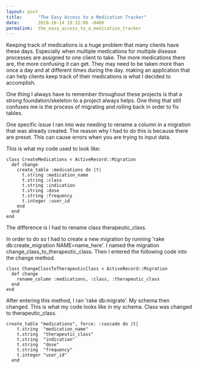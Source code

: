 ```yaml
---
layout: post
title:      "The Easy Access to a Medication Tracker"
date:       2019-10-14 19:32:00 -0400
permalink:  the_easy_access_to_a_medication_tracker
---
```



Keeping track of medications is a huge problem that many clients have these days. Especially when multiple medications for multiple disease processes are assigned to one client to take.  The more medications there are, the more confusing it can get. They may need to be taken more than once a day and at different times during the day. making an application that can help clients keep track of their medications is what I decided to accomplish.

One thing I always have to remember throughout these projects is that a strong foundation/skeleton to a project always helps. One thing that still confuses me is the process of migrating and rolling back in order to fix tables. 

One specific issue I ran into was needing to rename a column in a migration that was already created. The reason why I had to do this is because there are preset. This can cause errors when you are trying to input data.

This is what my code used to look like:

```
class CreateMedications < ActiveRecord::Migration
  def change
    create_table :medications do |t|
      t.string :medication_name
      t.string :class
      t.string :indication
      t.string :dose
      t.string :frequency
      t.integer :user_id
    end
  end
end
```

The difference is I had to rename class therapeutic_class.

In order to do so I had to create a new migration by running 'rake db:create_migration NAME=name_here'. I named the migration change_class_to_therapeutic_class. Then I entered the following code into the change method. 

```
class ChangeClassToTherapeuticClass < ActiveRecord::Migration
  def change
    rename_column :medications, :class, :therapeutic_class
  end
end
```

After entering this method, I ran 'rake db:migrate'. My schema then changed.
This is what my code looks like in my schema. Class was changed to therapeutic_class.

```
create_table "medications", force: :cascade do |t|
    t.string  "medication_name"
    t.string  "therapeutic_class"
    t.string  "indication"
    t.string  "dose"
    t.string  "frequency"
    t.integer "user_id"
  end
```

